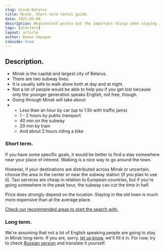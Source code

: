 ```yaml
---
slug: minsk-belarus
title: Minsk. Short-term rental guide.
date: 2021-05-09
description: Measureland points out the important things when staying in the city.
tags: [starters]
layout: article
author: Roman Smunyov
isGuide: true
---
```


<script>
    import Summary from "$lib/components/Blog/Article/Summary.svelte";
</script>

## Description.

- Minsk is the capital and largest city of Belarus.
- There are two subway lines.
- It is usually safe to walk alone both at day and at night.
- Not a lot of people would be able to help you if you get lost because only the younger generation speaks English, not free, though.
- Going through Minsk will take about:
-
    - Less than an hour by car (up to 1.5h with traffic jams)
    - 1 - 2 hours by public transport
    - 40 min on the subway
    - 20 min by train
    - And about 2 hours riding a bike


<Summary
    text="Taxis are cheap; living in the center is expensive; the subway is one of the fastest ways to go anywhere. Choose a place near your destination."
/>

### Short term.
If you have some specific goals, it would be better to find a stay somewhere near your place of interest. Walking is a nice way to go around the town.

However, if your destinations are distributed across Minsk or uncertain, choose the area in the center or near the subway station (if you plan to use it). Taxi services are cheap in relation to European countries, but if you're going somewhere in the peak hour, the subway can cut the time in half.

Price does strongly depend on the location. Staying in the old town is much more expensive than at the average place.

<a href="https://measureland.org/?lat=53.9191&lng=27.5267&zoom=14&openModal=true&shades=%257B%2522type%2522%253A%2522FeatureCollection%2522%252C%2522features%2522%253A%255B%257B%2522type%2522%253A%2522Feature%2522%252C%2522properties%2522%253A%257B%2522radius%2522%253A441.7%257D%252C%2522geometry%2522%253A%257B%2522type%2522%253A%2522Point%2522%252C%2522coordinates%2522%253A%255B27.555857%252C53.913818%255D%257D%257D%252C%257B%2522type%2522%253A%2522Feature%2522%252C%2522properties%2522%253A%257B%2522radius%2522%253A884.5%257D%252C%2522geometry%2522%253A%257B%2522type%2522%253A%2522Point%2522%252C%2522coordinates%2522%253A%255B27.470198%252C53.941083%255D%257D%257D%252C%257B%2522type%2522%253A%2522Feature%2522%252C%2522geometry%2522%253A%257B%2522type%2522%253A%2522Polygon%2522%252C%2522coordinates%2522%253A%255B%255B%255B27.5245%252C53.9131%255D%252C%255B27.5258%252C53.9113%255D%252C%255B27.5235%252C53.9096%255D%252C%255B27.5173%252C53.9115%255D%252C%255B27.5158%252C53.9081%255D%252C%255B27.5315%252C53.9064%255D%252C%255B27.548%252C53.9021%255D%252C%255B27.5534%252C53.8963%255D%252C%255B27.5682%252C53.9031%255D%252C%255B27.5523%252C53.9056%255D%252C%255B27.546%252C53.9121%255D%252C%255B27.5395%252C53.9137%255D%252C%255B27.5301%252C53.9197%255D%252C%255B27.5245%252C53.9131%255D%255D%255D%257D%257D%255D%257D" class="article__link" target="_blank">Check our recommended areas to start the search with.</a>

### Long term.
We're assuming that not a lot of English speaking people are going to stay in Minsk long-term. If you are, sorry, <a href="mailto:support@measureland.org" class="article__link">let us know</a>, we'll fill it in. For now, try to check <a href="../../../ru/blog/minsk-belarus/" class="article__link">Russian version</a> and translate it yourself.
